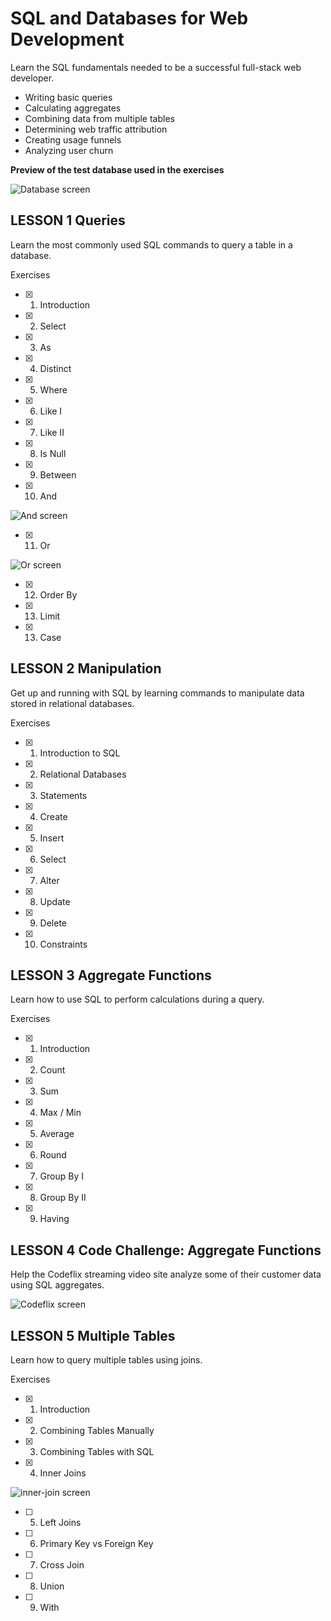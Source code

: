 # SQL and Databases for Web Development
Learn the SQL fundamentals needed to be a successful full-stack web developer.

- Writing basic queries
- Calculating aggregates
- Combining data from multiple tables
- Determining web traffic attribution
- Creating usage funnels
- Analyzing user churn

**Preview of the test database used in the exercises**

![Database screen](Database.JPG)


## LESSON 1 Queries

Learn the most commonly used SQL commands to query a table in a database.

Exercises

- [x] 1. Introduction

- [x] 2. Select

- [x] 3. As

- [x] 4. Distinct

- [x] 5. Where

- [x] 6. Like I

- [x] 7. Like II

- [x] 8. Is Null

- [x] 9. Between

- [x] 10. And

![And screen](And.JPG)

- [x] 11. Or

![Or screen](Or.JPG)

- [x] 12. Order By

- [x] 13. Limit

- [x] 13. Case



## LESSON 2 Manipulation

Get up and running with SQL by learning commands to manipulate data stored in relational databases.

Exercises

- [x] 1. Introduction to SQL

- [x] 2. Relational Databases

- [x] 3. Statements

- [x] 4. Create

- [x] 5. Insert

- [x] 6. Select

- [x] 7. Alter

- [x] 8. Update

- [x] 9. Delete

- [x] 10. Constraints


## LESSON 3 Aggregate Functions

Learn how to use SQL to perform calculations during a query.

Exercises

- [x] 1. Introduction

- [x] 2. Count

- [x] 3. Sum

- [x] 4. Max / Min

- [x] 5. Average

- [x] 6. Round

- [x] 7. Group By I

- [x] 8. Group By II

- [x] 9. Having


## LESSON 4 Code Challenge: Aggregate Functions

Help the Codeflix streaming video site analyze some of their customer data using SQL aggregates.

![Codeflix screen](Codeflix.JPG)

## LESSON 5 Multiple Tables

Learn how to query multiple tables using joins.

Exercises

- [x] 1. Introduction

- [x] 2. Combining Tables Manually

- [x] 3. Combining Tables with SQL

- [x] 4. Inner Joins

![inner-join screen](inner-join.gif)

- [ ] 5. Left Joins

- [ ] 6. Primary Key vs Foreign Key

- [ ] 7. Cross Join

- [ ] 8. Union

- [ ] 9. With